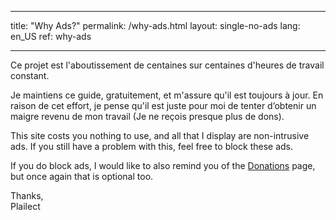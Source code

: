 * * *

title: "Why Ads?" permalink: /why-ads.html layout: single-no-ads lang: en_US ref: why-ads

* * *

Ce projet est l'aboutissement de centaines sur centaines d'heures de travail constant.

Je maintiens ce guide, gratuitement, et m'assure qu'il est toujours à jour. En raison de cet effort, je pense qu'il est juste pour moi de tenter d’obtenir un maigre revenu de mon travail (Je ne reçois presque plus de dons).

This site costs you nothing to use, and all that I display are non-intrusive ads. If you still have a problem with this, feel free to block these ads.

If you do block ads, I would like to also remind you of the [Donations](donations) page, but once again that is optional too.

Thanks,  
Plailect